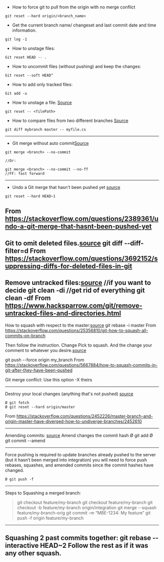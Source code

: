 * How to force git to pull from the origin with no merge conflict
```git
git reset --hard origin/<branch_name>
```

* Get the current branch name/ changeset and last commit date and time information.
```git
git log -1
```

* How to unstage files:
```git
Git reset HEAD -- .
```

* How to uncommit files (without pushing) and keep the changes:
```git
Git reset --soft HEAD^
```

* How to add only tracked files:
```git
Git add -u
```

* How to unstage a file: [Source](https://stackoverflow.com/questions/6919121/why-are-there-two-ways-to-unstage-a-file-in-git) 
```git
git reset -- <filePath>
```

* How to compare files from two different branches [Source](https://stackoverflow.com/questions/4099742/how-to-compare-files-from-two-different-branches)
```git
git diff mybranch master -- myfile.cs
```
----------
* Git merge without auto commit[Source](https://stackoverflow.com/questions/8640887/git-merge-without-auto-commit)
```git
git merge <branch> --no-commit

//Or: 

git merge <branch> --no-commit --no-ff
//FF: fast forward
```
-----------
* Undo a Git merge that hasn't been pushed yet [source]()
```git 
git reset --hard HEAD~1
```
From <https://stackoverflow.com/questions/2389361/undo-a-git-merge-that-hasnt-been-pushed-yet> 
----------------
Git to omit deleted files.[source]()
git diff --diff-filter=d
From <https://stackoverflow.com/questions/3692152/suppressing-diffs-for-deleted-files-in-git> 
----------------
Remove untracked files:[source]()
//if you want to decide
git clean -di
//get rid of everything
git clean -df
From <https://www.hacksparrow.com/git/remove-untracked-files-and-directories.html> 
-----------------


How to squash with respect to the master:[source]()
git rebase -i master
From <https://stackoverflow.com/questions/25356810/git-how-to-squash-all-commits-on-branch> 

Then follow the instruction. 
Change Pick to squash.
And the change your comment to whatever you desire.[source]()

git push --force origin my_branch
From <https://stackoverflow.com/questions/5667884/how-to-squash-commits-in-git-after-they-have-been-pushed> 


Git  merge conflict:
Use this option
-X theirs

------------------------------------------------------
Destroy your local changes (anything that's not pushed) [source]()

	Ø git fetch
	Ø git reset --hard origin/master

From <https://stackoverflow.com/questions/2452226/master-branch-and-origin-master-have-diverged-how-to-undiverge-branches/2452610> 

----------------------
Amending commits: [source]()
Amend changes the commit hash
	Ø git add
	Ø git commit --amend

-----------------------------------------------
Force pushing is required to update branches already pushed to the server (but it hasn’t been merged into integration) you will need to force push rebases, squashes, and amended commits since the commit hashes have changed.

	Ø git push -f
-------------------

Steps to Squashing a merged branch:

> git checkout feature/my-branch
> git checkout feature/my-branch
> git checkout -b feature/my-branch origin/integration
> git merge --squash feature/my-branch-orig
> git commit -m “MBE-1234: My feature”
> git push -f origin feature/my-branch



-----------------------------
Squashing 2 past commits together:
git rebase --interactive HEAD~2
Follow the rest as if it was any other squash. 
-------------------
